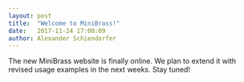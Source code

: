 ```yaml
---
layout: post
title:  "Welcome to MiniBrass!"
date:   2017-11-24 17:00:09
author: Alexander Schiendorfer
---
```

The new MiniBrass website is finally online. We plan to extend it with revised usage examples in the next weeks. Stay tuned!
